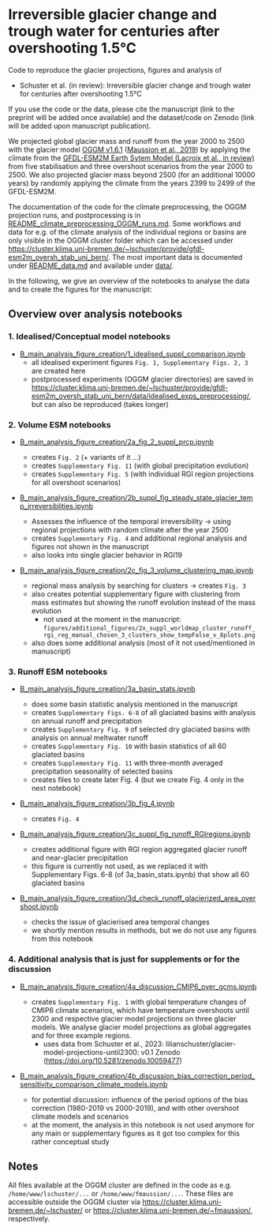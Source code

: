 # Irreversible glacier change and trough water for centuries after overshooting 1.5°C
Code to reproduce the glacier projections, figures and analysis of 
- Schuster et al. (in review): Irreversible glacier change and trough water for centuries after overshooting 1.5°C

If you use the code or the data, please cite the manuscript (link to the preprint will be added once available) and the dataset/code on Zenodo (link will be added upon manuscript publication). 

We projected global glacier mass and runoff from the year 2000 to 2500 with the glacier model [OGGM v1.6.1](https://doi.org/10.5281/zenodo.8287580) ([Maussion et al., 2019](https://www.geosci-model-dev.net/12/909/2019/)) by applying the climate from the [GFDL-ESM2M Earth Sytem Model (Lacroix et al., in review)](https://doi.org/10.22541/essoar.171588258.80079180/v1) from five stabilisation and three overshoot scenarios from the year 2000 to 2500. We also projected glacier mass beyond 2500 (for an additional 10000 years) by randomly applying the climate from the years 2399 to 2499 of the GFDL-ESM2M. 

The documentation of the code for the climate preprocessing, the OGGM projection runs, and postprocessing is in [README_climate_preprocessing_OGGM_runs.md](README_climate_preprocessing_OGGM_runs.md). Some workflows and data for e.g. of the climate analysis of the individual regions or basins are only visible in the OGGM cluster folder which can be accessed under https://cluster.klima.uni-bremen.de/~lschuster/provide/gfdl-esm2m_oversh_stab_uni_bern/. The most important data is documented under [README_data.md](README_data.md) and available under [data/](data/).

In the following, we give an overview of the notebooks to analyse the data and to create the figures for the manuscript:

## Overview over analysis notebooks

### 1. Idealised/Conceptual model notebooks

- [B_main_analysis_figure_creation/1_idealised_suppl_comparison.ipynb](B_main_analysis_figure_creation/1_idealised_suppl_comparison.ipynb)
    - all idealised experiment figures `Fig. 1, Supplementary Figs. 2, 3` are created here
    - postprocessed experiments (OGGM glacier directories) are saved in https://cluster.klima.uni-bremen.de/~lschuster/provide/gfdl-esm2m_oversh_stab_uni_bern/data/idealised_exps_preprocessing/, but can also be reproduced (takes longer) 
    

### 2. Volume ESM notebooks
  
- [B_main_analysis_figure_creation/2a_fig_2_suppl_prcp.ipynb](B_main_analysis_figure_creation/2a_fig_2_suppl_prcp.ipynb)
    - creates `Fig. 2` (+ variants of it ...)
    - creates `Supplementary Fig. 11` (with global precipitation evolution)
    - creates `Supplementary Fig. 5` (with individual RGI region projections for all overshoot scenarios)

- [B_main_analysis_figure_creation/2b_suppl_fig_steady_state_glacier_temp_irreversiblities.ipynb](B_main_analysis_figure_creation/2b_suppl_fig_steady_state_glacier_temp_irreversiblities.ipynb)
    - Assesses the influence of the temporal irreversibility -> using regional projections with random climate after the year 2500
    - creates `Supplementary Fig. 4` and additional regional analysis and figures not shown in the manuscript
    - also looks into single glacier behavior in RGI19
        

- [B_main_analysis_figure_creation/2c_fig_3_volume_clustering_map.ipynb](B_main_analysis_figure_creation/2c_fig_3_volume_clustering_map.ipynb) 
    - regional mass analysis by searching for clusters -> creates `Fig. 3`
    - also creates potential supplementary figure with clustering from mass estimates but showing the runoff evolution instead of the mass evolution
        - not used at the moment in the manuscript: `figures/additional_figures/2x_suppl_worldmap_cluster_runoff_rgi_reg_manual_chosen_3_clusters_show_tempFalse_v_8plots.png`
    - also does some additional analysis (most of it not used/mentioned in manuscript)
    
### 3. Runoff ESM notebooks 
 
- [B_main_analysis_figure_creation/3a_basin_stats.ipynb](B_main_analysis_figure_creation/3a_basin_stats.ipynb)  
    - does some basin statistic analysis mentioned in the manuscript 
    - creates `Supplementary Figs. 6-8` of all glaciated basins with analysis on annual runoff and precipitation 
    - creates `Supplementary Fig. 9` of selected dry glaciated basins with analysis on annual meltwater runoff
    - creates `Supplementary Fig. 10` with basin statistics of all 60 glaciated basins
    - creates `Supplementary Fig. 11` with three-month averaged precipitation seasonality of selected basins     
    - creates files to create later Fig. 4 (but we create Fig. 4 only in the next notebook)
 
 - [B_main_analysis_figure_creation/3b_fig_4.ipynb](B_main_analysis_figure_creation/3b_fig_4.ipynb) 
     - creates `Fig. 4`

- [B_main_analysis_figure_creation/3c_suppl_fig_runoff_RGIregions.ipynb](B_main_analysis_figure_creation/3c_suppl_fig_runoff_RGIregions.ipynb)
    - creates additional figure with RGI region aggregated glacier runoff and near-glacier precipitation
    - this figure is currently not used, as we replaced it with Supplementary Figs. 6-8 (of 3a_basin_stats.ipynb) that show all 60 glaciated basins
    
- [B_main_analysis_figure_creation/3d_check_runoff_glacierized_area_overshoot.ipynb](B_main_analysis_figure_creation/3d_check_runoff_glacierized_area_overshoot.ipynb)
    - checks the issue of glacierised area temporal changes 
    - we shortly mention results in methods, but we do not use any figures from this notebook

### 4. Additional analysis that is just for supplements or for the discussion

- [B_main_analysis_figure_creation/4a_discussion_CMIP6_over_gcms.ipynb](B_main_analysis_figure_creation/4a_discussion_CMIP6_over_gcms.ipynb) 
    - creates `Supplementary Fig. 1` with global temperature changes of CMIP6 climate scenarios, which have temperature overshoots until 2300 and respective glacier model projections on three glacier models. We analyse glacier model projections as global aggregates and for three example regions.
        - uses data from Schuster et al., 2023: lilianschuster/glacier-model-projections-until2300: v0.1 Zenodo (https://doi.org/10.5281/zenodo.10059477)
  
- [B_main_analysis_figure_creation/4b_discussion_bias_correction_period_sensitivity_comparison_climate_models.ipynb](B_main_analysis_figure_creation/4b_discussion_bias_correction_period_sensitivity_comparison_climate_models.ipynb)
    - for potential discussion: influence of the period options of the bias correction (1980-2019 vs 2000-2019), and with other overshoot climate models and scenarios
    - at the moment, the analysis in this notebook is not used anymore for any main or supplementary figures as it got too complex for this rather conceptual study 
    
## Notes
All files available at the OGGM cluster are defined in the code as e.g. `/home/www/lschuster/...` or `/home/www/fmaussion/...`. These files are accessible outside the OGGM cluster via https://cluster.klima.uni-bremen.de/~lschuster/ or https://cluster.klima.uni-bremen.de/~fmaussion/, respectively. 

